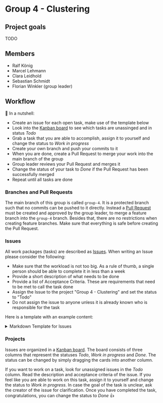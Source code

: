 # Group 4 - Clustering

## Project goals

TODO

## Members

- Ralf König
- Marcel Lehmann
- Clara Leidhold
- Sebastian Schmidt
- Florian Winkler (group leader)

## Workflow

:chestnut: In a nutshell:

- Create an issue for each open task, make use of the template below
- Look into the [Kanban board](https://github.com/orgs/fmi08icds/projects/4) to see which tasks are unassinged and in status *Todo*
- Grab a task that you are able to accomplish, assign it to yourself and change the status to *Work in progress*
- Create your own branch and push your commits to it
- When you are done, create a Pull Request to merge your work into the main branch of the group
- Group leader reviews your Pull Request and merges it
- Change the status of your task to *Done* if the Pull Request has been successfully merged
- Repeat until all tasks are done

### Branches and Pull Requests

The main branch of this group is called `group-4`. It is a protected branch such that no commits can be pushed to it directly. Instead a [Pull Request](https://github.com/fmi08icds/Groupwork/pulls) must be created and approved by the group leader, to merge a feature branch into the `group-4` branch. Besides that, there are no restrictions when creating feature branches. Make sure that everything is safe before creating the Pull Request.

### Issues

All work packages (tasks) are described as [Issues](https://github.com/fmi08icds/Groupwork/issues). When writing an Issue please consider the following:

- Make sure that the workload is not too big. As a rule of thumb, a single person should be able to complete it in less than a week
- Provide a short description of what needs to be done
- Provide a list of Acceptance Criteria. These are requirements that need to be met to call the task done
- Assign the Issue to the project "Group 4 - Clustering" and set the status to "Todo"
- Do not assign the issue to anyone unless it is already known who is responsible for the task

Here is a template with an example content:

<details>

<summary>Markdown Template for Issues</summary>

``` md
**Description:**

Currently, our dataset mostly contains pictures of cats with dark fur.
I observed that the classification accuracy suffers from this bias.
We should add more samples to the dataset that show cats with different colored fur.

**Acceptance criteria**:

- 1000 samples were added to the dataset
- It was assured that these new samples show cats with bright colored fur
- The new samples are considered when creating the train/test split and executing `train.py`
```

</details>

### Projects

Issues are organized in a [Kanban board](https://github.com/orgs/fmi08icds/projects/4). The board consists of three columns that represent the statuses *Todo*, *Work in progress* and *Done*. The status can be changed by simply dragging the cards into another column.

If you want to work on a task, look for unassigned issues in the *Todo* column. Read the description and acceptance criteria of the issue. If you feel like you are able to work on this task, assign it to yourself and change the status to *Work in progress*. In case the goal of the task is unclear, ask the creator of the issue for clarification. Once you have completed the task, congratulations, you can change the status to *Done* :+1:
